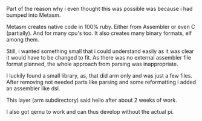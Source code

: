 Part of the reason why i even thought this was possible was because i had bumped into Metasm.

Metasm creates native code in 100% ruby. Either from Assembler or even C (partially). And for many cpu's too.
It also creates many binary formats, elf among them.

Still, i wanted something small that i could understand easily as it was clear it would have to be changed to fit.
As there was no external assembler file format planned, the whole approach from parsing was inappropriate.

I luckily found a small library, as, that did arm only and was just a few files. After removing not needed parts
like parsing and some reformatting i added an assembler like dsl.

This layer (arm subdirectory) said hello after about 2 weeks of work.

I also got qemu to work and can thus develop without the actual pi.
